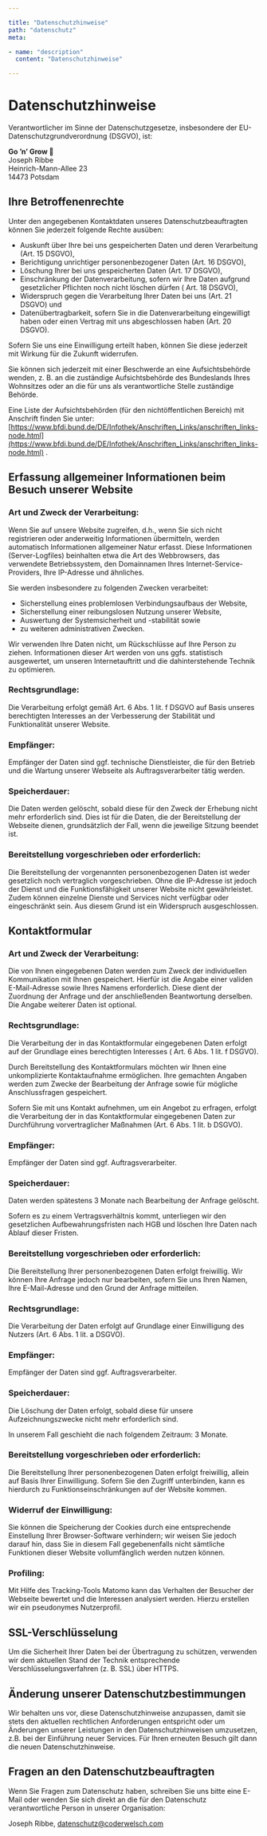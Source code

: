```yaml
---

title: "Datenschutzhinweise"
path: "datenschutz"
meta:

- name: "description"
  content: "Datenschutzhinweise"

---
```


# Datenschutzhinweise

Verantwortlicher im Sinne der Datenschutzgesetze, insbesondere der
EU-Datenschutzgrundverordnung (DSGVO), ist:

**Go ’n’ Grow 🌻**  
Joseph Ribbe  
Heinrich-Mann-Allee 23  
14473 Potsdam

## Ihre Betroffenenrechte

Unter den angegebenen Kontaktdaten unseres Datenschutzbeauftragten können Sie
jederzeit folgende Rechte ausüben:

* Auskunft über Ihre bei uns gespeicherten Daten und deren Verarbeitung (Art. 15
  DSGVO),
* Berichtigung unrichtiger personenbezogener Daten (Art. 16 DSGVO),
* Löschung Ihrer bei uns gespeicherten Daten (Art. 17 DSGVO),
* Einschränkung der Datenverarbeitung, sofern wir Ihre Daten aufgrund
  gesetzlicher Pflichten noch nicht löschen dürfen (
  Art. 18 DSGVO),
* Widerspruch gegen die Verarbeitung Ihrer Daten bei uns (Art. 21 DSGVO) und
* Datenübertragbarkeit, sofern Sie in die Datenverarbeitung eingewilligt haben
  oder einen Vertrag mit uns abgeschlossen
  haben (Art. 20 DSGVO).

Sofern Sie uns eine Einwilligung erteilt haben, können Sie diese jederzeit mit
Wirkung für die Zukunft widerrufen.

Sie können sich jederzeit mit einer Beschwerde an eine Aufsichtsbehörde wenden,
z. B. an die zuständige Aufsichtsbehörde
des Bundeslands Ihres Wohnsitzes oder an die für uns als verantwortliche Stelle
zuständige Behörde.

Eine Liste der Aufsichtsbehörden (für den nichtöffentlichen Bereich) mit
Anschrift finden Sie
unter: [https://www.bfdi.bund.de/DE/Infothek/Anschriften_Links/anschriften_links-node.html](https://www.bfdi.bund.de/DE/Infothek/Anschriften_Links/anschriften_links-node.html)
.

## Erfassung allgemeiner Informationen beim Besuch unserer Website

### Art und Zweck der Verarbeitung:

Wenn Sie auf unsere Website zugreifen, d.h., wenn Sie sich nicht registrieren
oder anderweitig Informationen
übermitteln, werden automatisch Informationen allgemeiner Natur erfasst. Diese
Informationen (Server-Logfiles)
beinhalten etwa die Art des Webbrowsers, das verwendete Betriebssystem, den
Domainnamen Ihres
Internet-Service-Providers, Ihre IP-Adresse und ähnliches.

Sie werden insbesondere zu folgenden Zwecken verarbeitet:

* Sicherstellung eines problemlosen Verbindungsaufbaus der Website,
* Sicherstellung einer reibungslosen Nutzung unserer Website,
* Auswertung der Systemsicherheit und -stabilität sowie
* zu weiteren administrativen Zwecken.

Wir verwenden Ihre Daten nicht, um Rückschlüsse auf Ihre Person zu ziehen.
Informationen dieser Art werden von uns ggfs.
statistisch ausgewertet, um unseren Internetauftritt und die dahinterstehende
Technik zu optimieren.

### Rechtsgrundlage:

Die Verarbeitung erfolgt gemäß Art. 6 Abs. 1 lit. f DSGVO auf Basis unseres
berechtigten Interesses an der Verbesserung
der Stabilität und Funktionalität unserer Website.

### Empfänger:

Empfänger der Daten sind ggf. technische Dienstleister, die für den Betrieb und
die Wartung unserer Webseite als
Auftragsverarbeiter tätig werden.

### Speicherdauer:

Die Daten werden gelöscht, sobald diese für den Zweck der Erhebung nicht mehr
erforderlich sind. Dies ist für die Daten,
die der Bereitstellung der Webseite dienen, grundsätzlich der Fall, wenn die
jeweilige Sitzung beendet ist.

### Bereitstellung vorgeschrieben oder erforderlich:

Die Bereitstellung der vorgenannten personenbezogenen Daten ist weder gesetzlich
noch vertraglich vorgeschrieben. Ohne
die IP-Adresse ist jedoch der Dienst und die Funktionsfähigkeit unserer Website
nicht gewährleistet. Zudem können
einzelne Dienste und Services nicht verfügbar oder eingeschränkt sein. Aus
diesem Grund ist ein Widerspruch
ausgeschlossen.

## Kontaktformular

### Art und Zweck der Verarbeitung:

Die von Ihnen eingegebenen Daten werden zum Zweck der individuellen
Kommunikation mit Ihnen gespeichert. Hierfür ist die
Angabe einer validen E-Mail-Adresse sowie Ihres Namens erforderlich. Diese dient
der Zuordnung der Anfrage und der
anschließenden Beantwortung derselben. Die Angabe weiterer Daten ist optional.

### Rechtsgrundlage:

Die Verarbeitung der in das Kontaktformular eingegebenen Daten erfolgt auf der
Grundlage eines berechtigten Interesses (
Art. 6 Abs. 1 lit. f DSGVO).

Durch Bereitstellung des Kontaktformulars möchten wir Ihnen eine unkomplizierte
Kontaktaufnahme ermöglichen. Ihre
gemachten Angaben werden zum Zwecke der Bearbeitung der Anfrage sowie für
mögliche Anschlussfragen gespeichert.

Sofern Sie mit uns Kontakt aufnehmen, um ein Angebot zu erfragen, erfolgt die
Verarbeitung der in das Kontaktformular
eingegebenen Daten zur Durchführung vorvertraglicher Maßnahmen (Art. 6 Abs. 1
lit. b DSGVO).

### Empfänger:

Empfänger der Daten sind ggf. Auftragsverarbeiter.

### Speicherdauer:

Daten werden spätestens 3 Monate nach Bearbeitung der Anfrage gelöscht.

Sofern es zu einem Vertragsverhältnis kommt, unterliegen wir den gesetzlichen
Aufbewahrungsfristen nach HGB und löschen
Ihre Daten nach Ablauf dieser Fristen.

### Bereitstellung vorgeschrieben oder erforderlich:

Die Bereitstellung Ihrer personenbezogenen Daten erfolgt freiwillig. Wir können
Ihre Anfrage jedoch nur bearbeiten,
sofern Sie uns Ihren Namen, Ihre E-Mail-Adresse und den Grund der Anfrage
mitteilen.

### Rechtsgrundlage:

Die Verarbeitung der Daten erfolgt auf Grundlage einer Einwilligung des
Nutzers (Art. 6 Abs. 1 lit. a DSGVO).

### Empfänger:

Empfänger der Daten sind ggf. Auftragsverarbeiter.

### Speicherdauer:

Die Löschung der Daten erfolgt, sobald diese für unsere Aufzeichnungszwecke
nicht mehr erforderlich sind.

In unserem Fall geschieht die nach folgendem Zeitraum: 3 Monate.

### Bereitstellung vorgeschrieben oder erforderlich:

Die Bereitstellung Ihrer personenbezogenen Daten erfolgt freiwillig, allein auf
Basis Ihrer Einwilligung. Sofern Sie den
Zugriff unterbinden, kann es hierdurch zu Funktionseinschränkungen auf der
Website kommen.

### Widerruf der Einwilligung:

Sie können die Speicherung der Cookies durch eine entsprechende Einstellung
Ihrer Browser-Software verhindern; wir
weisen Sie jedoch darauf hin, dass Sie in diesem Fall gegebenenfalls nicht
sämtliche Funktionen dieser Website
vollumfänglich werden nutzen können.

### Profiling:

Mit Hilfe des Tracking-Tools Matomo kann das Verhalten der Besucher der Webseite
bewertet und die Interessen analysiert
werden. Hierzu erstellen wir ein pseudonymes Nutzerprofil.

## SSL-Verschlüsselung

Um die Sicherheit Ihrer Daten bei der Übertragung zu schützen, verwenden wir dem
aktuellen Stand der Technik
entsprechende Verschlüsselungsverfahren (z. B. SSL) über HTTPS.

## Änderung unserer Datenschutzbestimmungen

Wir behalten uns vor, diese Datenschutzhinweise anzupassen, damit sie stets den
aktuellen rechtlichen Anforderungen
entspricht oder um Änderungen unserer Leistungen in den Datenschutzhinweisen
umzusetzen, z.B. bei der Einführung neuer
Services. Für Ihren erneuten Besuch gilt dann die neuen Datenschutzhinweise.

## Fragen an den Datenschutzbeauftragten

Wenn Sie Fragen zum Datenschutz haben, schreiben Sie uns bitte eine E-Mail oder
wenden Sie sich direkt an die für den
Datenschutz verantwortliche Person in unserer Organisation:

Joseph Ribbe, datenschutz@coderwelsch.com